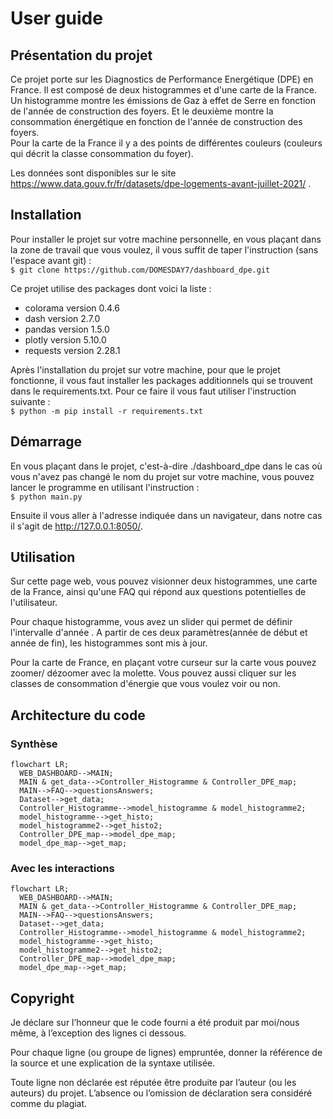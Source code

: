 # User guide
## Présentation du projet
Ce projet porte sur les Diagnostics de Performance Energétique (DPE) en France. Il est composé de deux histogrammes et d'une carte de la France.\
Un histogramme montre les émissions de Gaz à effet de Serre en fonction de l'année de construction des foyers. Et le deuxième montre la consommation énergétique en fonction de l'année de construction des foyers.\
Pour la carte de la France il y a des points de différentes couleurs (couleurs qui décrit la classe consommation du foyer).

Les données sont disponibles sur le site https://www.data.gouv.fr/fr/datasets/dpe-logements-avant-juillet-2021/ .

## Installation
Pour installer le projet sur votre machine personnelle, en vous plaçant dans la zone de travail que vous voulez, il vous suffit de taper l'instruction (sans l'espace avant git) : \
`$ git clone https://github.com/DOMESDAY7/dashboard_dpe.git`

Ce projet utilise des packages dont voici la liste : 
+ colorama version 0.4.6
+ dash version 2.7.0
+ pandas version 1.5.0
+ plotly version 5.10.0
+ requests version 2.28.1

Après l'installation du projet sur votre machine, pour que le projet fonctionne, il vous faut installer les packages additionnels qui se trouvent dans le requirements.txt. Pour ce faire il vous faut utiliser l'instruction suivante : \
`$ python -m pip install -r requirements.txt`

## Démarrage
En vous plaçant dans le projet, c'est-à-dire ./dashboard_dpe dans le cas où vous n'avez pas changé le nom du projet sur votre machine, vous pouvez lancer le programme en utilisant l'instruction : \
`$ python main.py`

Ensuite il vous aller à l'adresse indiquée dans un navigateur, dans notre cas il s'agit de http://127.0.0.1:8050/.

## Utilisation
Sur cette page web, vous pouvez visionner deux histogrammes, une carte de la France, ainsi qu'une FAQ qui répond aux questions potentielles de l'utilisateur. 

Pour chaque histogramme, vous avez un slider qui permet de définir l'intervalle d'année . A partir de ces deux paramètres(année de début et année de fin), les histogrammes sont mis à jour. 

Pour la carte de France, en plaçant votre curseur sur la carte vous pouvez zoomer/ dézoomer avec la molette. Vous pouvez aussi cliquer sur les classes de consommation d'énergie que vous voulez voir ou non.

## Architecture du code

### Synthèse
```mermaid
flowchart LR;
  WEB_DASHBOARD-->MAIN;
  MAIN & get_data-->Controller_Histogramme & Controller_DPE_map;
  MAIN-->FAQ-->questionsAnswers;
  Dataset-->get_data;
  Controller_Histogramme-->model_histogramme & model_histogramme2;
  model_histogramme-->get_histo;
  model_histogramme2-->get_histo2;
  Controller_DPE_map-->model_dpe_map;
  model_dpe_map-->get_map;
```
### Avec les interactions
```mermaid
flowchart LR;
  WEB_DASHBOARD-->MAIN;
  MAIN & get_data-->Controller_Histogramme & Controller_DPE_map;
  MAIN-->FAQ-->questionsAnswers;
  Dataset-->get_data;
  Controller_Histogramme-->model_histogramme & model_histogramme2;
  model_histogramme-->get_histo;
  model_histogramme2-->get_histo2;
  Controller_DPE_map-->model_dpe_map;
  model_dpe_map-->get_map;
```



## Copyright
Je déclare sur l’honneur que le code fourni a été produit par moi/nous même, à l’exception des lignes ci dessous.

Pour chaque ligne (ou groupe de lignes) empruntée, donner la référence de la source et une explication de la syntaxe utilisée.

Toute ligne non déclarée est réputée être produite par l’auteur (ou les auteurs) du projet. L’absence ou l’omission de déclaration sera considéré comme du plagiat.